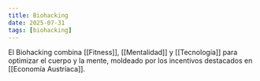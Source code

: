 ```yaml
---
title: Biohacking
date: 2025-07-31
tags: [biohacking]
---
```


El Biohacking combina [[Fitness]], [[Mentalidad]] y [[Tecnología]] para optimizar el cuerpo y la mente, moldeado por los incentivos destacados en [[Economía Austríaca]].
